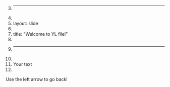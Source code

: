 3.	---
4.	
5.	layout: slide
6.	
7.	title: "Welcome to YL file!"
8.	
9.	---
10.	
11.	Your text
12.	
Use the left arrow to go back!
